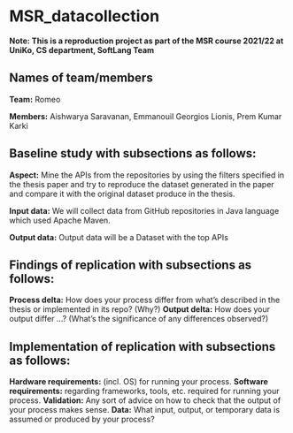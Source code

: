 # MSR_datacollection
**Note: This is a reproduction project as part of the MSR course 2021/22 at UniKo, CS department, SoftLang Team**

## Names of team/members

**Team:** Romeo

**Members:** Aishwarya Saravanan, Emmanouil Georgios Lionis, Prem Kumar Karki 

## Baseline study with subsections as follows:

**Aspect:** Mine the APIs from the repositories by using the filters specified in the thesis paper and try to reproduce the dataset generated in the paper and compare it with the original dataset produce in the thesis.

**Input data:** We will collect data from GitHub repositories in Java language which used Apache Maven.

**Output data:** Output data will be a Dataset with the top APIs

## Findings of replication with subsections as follows:

**Process delta:** How does your process differ from what’s described in the thesis or implemented in its repo? (Why?)
**Output delta:** How does your output differ …? (What’s the significance of any differences observed?)


## Implementation of replication with subsections as follows:

**Hardware requirements:** (incl. OS) for running your process.
**Software requirements:** regarding frameworks, tools, etc. required for running your process.
**Validation:** Any sort of advice on how to check that the output of your process makes sense.
**Data:** What input, output, or temporary data is assumed or produced by your process? 